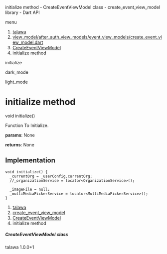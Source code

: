 




initialize method - CreateEventViewModel class - create\_event\_view\_model library - Dart API







menu

1. [talawa](../../index.html)
2. [view\_model/after\_auth\_view\_models/event\_view\_models/create\_event\_view\_model.dart](../../file-___home_harshil_Desktop_open-source_palisadoes_talawa_lib_view_model_after_auth_view_models_event_view_models_create_event_view_model/)
3. [CreateEventViewModel](../../file-___home_harshil_Desktop_open-source_palisadoes_talawa_lib_view_model_after_auth_view_models_event_view_models_create_event_view_model/CreateEventViewModel-class.html)
4. initialize method

initialize


dark\_mode

light\_mode




# initialize method


void
initialize()

Function To Initialize.

**params**:
None

**returns**:
None


## Implementation

```
void initialize() {
  _currentOrg = _userConfig.currentOrg;
  //_organizationService = locator<OrganizationService>();

  _imageFile = null;
  _multiMediaPickerService = locator<MultiMediaPickerService>();
}
```

 


1. [talawa](../../index.html)
2. [create\_event\_view\_model](../../file-___home_harshil_Desktop_open-source_palisadoes_talawa_lib_view_model_after_auth_view_models_event_view_models_create_event_view_model/)
3. [CreateEventViewModel](../../file-___home_harshil_Desktop_open-source_palisadoes_talawa_lib_view_model_after_auth_view_models_event_view_models_create_event_view_model/CreateEventViewModel-class.html)
4. initialize method

##### CreateEventViewModel class





talawa
1.0.0+1






